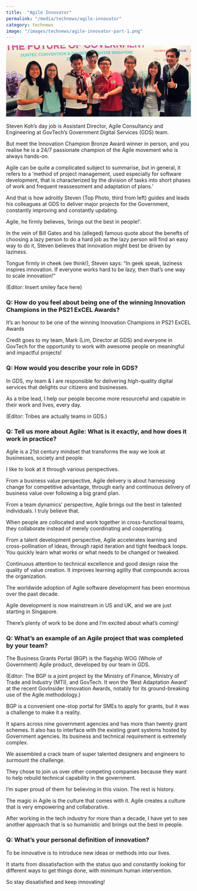 ```yaml
---
title:  "Agile Innovator"
permalink: "/media/technews/agile-innovator"
category: technews
image: "/images/technews/agile-innovator-part-1.png"
---
```


![agile innovator](/images/technews/agile-innovator-part-1.png)

Steven Koh’s day job is Assistant Director, Agile Consultancy and Engineering at GovTech’s Government Digital Services (GDS) team.

But meet the Innovation Champion Bronze Award winner in person, and you realise he is a 24/7 passionate champion of the Agile movement who is always hands-on.

Agile can be quite a complicated subject to summarise, but in general, it refers to a ‘method of project management, used especially for software development, that is characterized by the division of tasks into short phases of work and frequent reassessment and adaptation of plans.’

And that is how adroitly Steven (Top Photo, third from left) guides and leads his colleagues at GDS to deliver major projects for the Government, constantly improving and constantly updating.

Agile, he firmly believes, ‘brings out the best in people!’.

In the vein of Bill Gates and his (alleged) famous quote about the benefts of choosing a lazy person to do a hard job as the lazy person will find an easy way to do it, Steven believes that innovation might best be driven by laziness.

Tongue firmly in cheek (we think!), Steven says: “In geek speak, laziness inspires innovation. If everyone works hard to be lazy, then that’s one way to scale innovation!”

(Editor: Insert smiley face here)

### **Q: How do you feel about being one of the winning Innovation Champions in the PS21 ExCEL Awards?**
It’s an honour to be one of the winning Innovation Champions in PS21 ExCEL Awards

Credit goes to my team, Mark (Lim, Director at GDS) and everyone in GovTech for the opportunity to work with awesome people on meaningful and impactful projects!

### **Q: How would you describe your role in GDS?**
In GDS, my team & I are responsible for delivering high-quality digital services that delights our citizens and businesses.

As a tribe lead, I help our people become more resourceful and capable in their work and lives, every day.

(Editor: Tribes are actually teams in GDS.)

### **Q: Tell us more about Agile: What is it exactly, and how does it work in practice?**
Agile is a 21st century mindset that transforms the way we look at businesses, society and people.

I like to look at it through various perspectives.

From a business value perspective, Agile delivery is about harnessing change for competitive advantage, through early and continuous delivery of business value over following a big grand plan.

From a team dynamics' perspective, Agile brings out the best in talented individuals. I truly believe that.

When people are collocated and work together in cross-functional teams, they collaborate instead of merely coordinating and cooperating.

From a talent development perspective, Agile accelerates learning and cross-pollination of ideas, through rapid iteration and tight feedback loops. You quickly learn what works or what needs to be changed or tweaked.

Continuous attention to technical excellence and good design raise the quality of value creation. It improves learning agility that compounds across the organization.

The worldwide adoption of Agile software development has been enormous over the past decade.

Agile development is now mainstream in US and UK, and we are just starting in Singapore.

There’s plenty of work to be done and I’m excited about what’s coming!

### **Q: What’s an example of an Agile project that was completed by your team?**
The Business Grants Portal (BGP) is the flagship WOG (Whole of Government) Agile product, developed by our team in GDS.

(Editor: The BGP is a joint project by the Ministry of Finance, Ministry of Trade and Industry (MTI), and GovTech. It won the ‘Best Adaptation Award’ at the recent GovInsider Innovation Awards, notably for its ground-breaking use of the Agile methodology.)

BGP is a convenient one-stop portal for SMEs to apply for grants, but it was a challenge to make it a reality.

It spans across nine government agencies and has more than twenty grant schemes. It also has to interface with the existing grant systems hosted by Government agencies. Its business and technical requirement is extremely complex.

We assembled a crack team of super talented designers and engineers to surmount the challenge.

They chose to join us over other competing companies because they want to help rebuild technical capability in the government.

I’m super proud of them for believing in this vision. The rest is history.

The magic in Agile is the culture that comes with it.  Agile creates a culture that is very empowering and collaborative.

After working in the tech industry for more than a decade, I have yet to see another approach that is so humanistic and brings out the best in people.

### **Q: What’s your personal definition of innovation?**
To be innovative is to introduce new ideas or methods into our lives.

It starts from dissatisfaction with the status quo and constantly looking for different ways to get things done, with minimum human intervention.

So stay dissatisfied and keep innovating!
